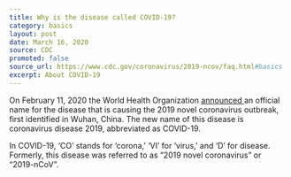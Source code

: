 ```yaml
---
title: Why is the disease called COVID-19?
category: basics
layout: post
date: March 16, 2020
source: CDC
promoted: false
source_url: https://www.cdc.gov/coronavirus/2019-ncov/faq.html#basics
excerpt: About COVID-19
---
```


On February 11, 2020 the World Health Organization <a href="https://twitter.com/DrTedros/status/1227297754499764230"> announced
</a> an official name for the disease that is causing the 2019 novel coronavirus outbreak, first identified in Wuhan, China. The new name of this disease is coronavirus disease 2019, abbreviated as COVID-19. 

In COVID-19, ‘CO’ stands for ‘corona,’ ‘VI’ for ‘virus,’ and ‘D’ for disease. Formerly, this disease was referred to as “2019 novel coronavirus” or “2019-nCoV”.
